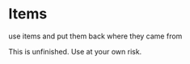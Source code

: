 # Items

use items and put them back where they came from

This is unfinished. Use at your own risk.
